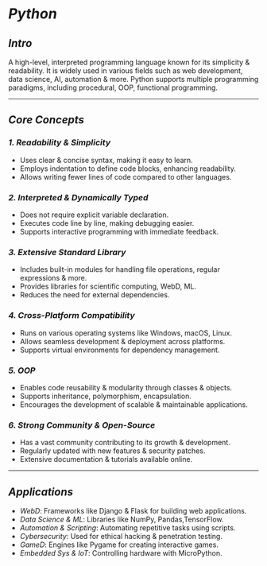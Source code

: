 # *Python*

## *Intro*
A high-level, interpreted programming language known for its simplicity & readability. It is widely used in various fields such as web development, data science, AI, automation & more. Python supports multiple programming paradigms, including procedural, OOP, functional programming.

---

## *Core Concepts*
### *1. Readability & Simplicity*
- Uses clear & concise syntax, making it easy to learn.
- Employs indentation to define code blocks, enhancing readability.
- Allows writing fewer lines of code compared to other languages.

### *2. Interpreted & Dynamically Typed*
- Does not require explicit variable declaration.
- Executes code line by line, making debugging easier.
- Supports interactive programming with immediate feedback.

### *3. Extensive Standard Library*
- Includes built-in modules for handling file operations, regular expressions & more.
- Provides libraries for scientific computing, WebD, ML.
- Reduces the need for external dependencies.

### *4. Cross-Platform Compatibility*
- Runs on various operating systems like Windows, macOS, Linux.
- Allows seamless development & deployment across platforms.
- Supports virtual environments for dependency management.

### *5. OOP*
- Enables code reusability & modularity through classes & objects.
- Supports inheritance, polymorphism, encapsulation.
- Encourages the development of scalable & maintainable applications.

### *6. Strong Community & Open-Source*
- Has a vast community contributing to its growth & development.
- Regularly updated with new features & security patches.
- Extensive documentation & tutorials available online.

---

## *Applications*
- *WebD*: Frameworks like Django & Flask for building web applications.
- *Data Science & ML*: Libraries like NumPy, Pandas,TensorFlow.
- *Automation & Scripting*: Automating repetitive tasks using scripts.
- *Cybersecurity*: Used for ethical hacking & penetration testing.
- *GameD*: Engines like Pygame for creating interactive games.
- *Embedded Sys & IoT*: Controlling hardware with MicroPython.
